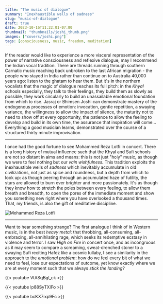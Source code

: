 ```yaml
---
title: "The music of dialogue"
summary: "Inexhaustible wells of sadness"
slug: "music-of-dialogue"
draft: true
date: 2023-10-16T11:22:01-07:00
thumbnail: "thumbnails/joshi_thumb.png"
images: ["covers/joshi.png"]
tags: [consciousness, music, freedom, meditation]
---
```


If the reader would like to experience a more visceral representation of the power of narrative consciousness and reflexive dialogue, may I recommend the Indian vocal tradition. There are threads running through southern Carnatic music reaching back unbroken to the last African migration - the people who stayed in India rather than continue on to Australia 40,000 years ago: listen to the ghatam to hear them. But it's in the northern vocalists that the magic of dialogue reaches its full pitch: in the *Khyal* schools especially, they talk to their feelings, they build them as slowly as possible, they work circularly to build an unassailable emotional foundation from which to rise. Jasraj or Bhimsen Joshi can demonstrate mastery of the endogenous processes of emotion: invocation, gentle repetition, a swaying variance, the willingness to allow the impact of silence, the maturity not to need to show off at every opportunity, the patience to allow the feeling to develop and build in its own time, the assurance that inspiration will come... Everything a good musician learns, demonstrated over the course of a structured thirty minute improvisation.

---

I once had the good fortune to see Mohammed Reza Lotfi in concert. There is a long history of mutual influence such that the Khyal and Sufi schools are not so distant in aims and means: this is not just "holy" music, as though we were to feel nothing but our *vain wishfulness*. This tradition exploits the inexhaustible wells of *sadness* which inevitably accumulate in old civilizations, not just as spice and roundness, but a depth from which to look up: as though peering through an accumulated haze of futility, the stars are allowed to burn ever brighter and more passionately. It's as though they know how to stretch the poles between every feeling, to allow them breath and breadth, to open the pores of the immediate moment and show you something new right where you have overlooked a thousand times. That, my friends, is also the gift of meditative discipline.

![Mohammed Reza Lotfi](/lotfi.jpg)

---

Want to hear something strange? The first analogue I think of in Western music, is in the best *heavy metal*: that throbbing, all-consuming, all-embracing, all-annihilating rage, which seeks its redemptive ecstasy in violence and terror. I saw *High on Fire* in concert once, and as incongruous as it may seem to compare a screaming, sweat-drenched stoner to a swaying Sufi reciting Hafez like a cosmic lullaby, I see a similarity in the approach to the *emotional problem*: how do we feel every bit of what we need to feel, lose our expectations of outcome, yet know exactly where we are at every moment such that we always *stick the landing*?

{{< youtube VtASqBgl_ck >}}

{{< youtube lp88SyTXIFo >}}

{{< youtube bcKX7ixp9Fc >}}

